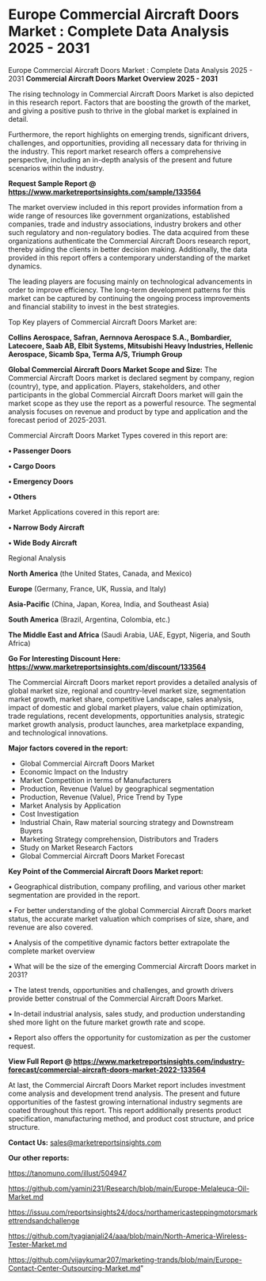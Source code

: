 # Europe Commercial Aircraft Doors Market : Complete Data Analysis 2025 - 2031
Europe Commercial Aircraft Doors Market : Complete Data Analysis 2025 - 2031
<Strong> Commercial Aircraft Doors Market Overview 2025 - 2031</strong>

The rising technology in Commercial Aircraft Doors Market is also depicted in this research report. Factors that are boosting the growth of the market, and giving a positive push to thrive in the global market is explained in detail.

Furthermore, the report highlights on emerging trends, significant drivers, challenges, and opportunities, providing all necessary data for thriving in the industry. This report market research offers a comprehensive perspective, including an in-depth analysis of the present and future scenarios within the industry.

<strong>Request Sample Report @ <a href=https://www.marketreportsinsights.com/sample/133564>https://www.marketreportsinsights.com/sample/133564</a></strong>

The market overview included in this report provides information from a wide range of resources like government organizations, established companies, trade and industry associations, industry brokers and other such regulatory and non-regulatory bodies. The data acquired from these organizations authenticate the Commercial Aircraft Doors research report, thereby aiding the clients in better decision making. Additionally, the data provided in this report offers a contemporary understanding of the market dynamics.

The leading players are focusing mainly on technological advancements in order to improve efficiency. The long-term development patterns for this market can be captured by continuing the ongoing process improvements and financial stability to invest in the best strategies.

Top Key players of Commercial Aircraft Doors Market are:

<strong>Collins Aerospace, Safran, Aernnova Aerospace S.A., Bombardier, Latecoere, Saab AB, Elbit Systems, Mitsubishi Heavy Industries, Hellenic Aerospace, Sicamb Spa, Terma A/S, Triumph Group</strong>

<strong><b>Global Commercial Aircraft Doors Market Scope and Size:</b></strong>
The Commercial Aircraft Doors market is declared segment by company, region (country), type, and application. Players, stakeholders, and other participants in the global Commercial Aircraft Doors market will gain the market scope as they use the report as a powerful resource. The segmental analysis focuses on revenue and product by type and application and the forecast period of 2025-2031.

Commercial Aircraft Doors Market Types covered in this report are:

<strong>• Passenger Doors

• Cargo Doors

• Emergency Doors

• Others</strong>

Market Applications covered in this report are:

<strong>• Narrow Body Aircraft

• Wide Body Aircraft</strong> 

Regional Analysis

<strong>North America</strong> (the United States, Canada, and Mexico)

<strong>Europe</strong> (Germany, France, UK, Russia, and Italy)

<strong>Asia-Pacific</strong> (China, Japan, Korea, India, and Southeast Asia)

<strong>South America</strong> (Brazil, Argentina, Colombia, etc.)

<strong>The Middle East and Africa</strong> (Saudi Arabia, UAE, Egypt, Nigeria, and South Africa)

<strong>Go For Interesting Discount Here: <a href=https://www.marketreportsinsights.com/discount/133564>https://www.marketreportsinsights.com/discount/133564</a></strong>

The Commercial Aircraft Doors market report provides a detailed analysis of global market size, regional and country-level market size, segmentation market growth, market share, competitive Landscape, sales analysis, impact of domestic and global market players, value chain optimization, trade regulations, recent developments, opportunities analysis, strategic market growth analysis, product launches, area marketplace expanding, and technological innovations.

<strong><b>Major factors covered in the report:</b></strong>
<ul>
  <li>Global Commercial Aircraft Doors Market </li>
  <li>Economic Impact on the Industry</li>
  <li>Market Competition in terms of Manufacturers</li>
  <li>Production, Revenue (Value) by geographical segmentation</li>
  <li>Production, Revenue (Value), Price Trend by Type</li>
  <li>Market Analysis by Application</li>
  <li>Cost Investigation</li>
  <li>Industrial Chain, Raw material sourcing strategy and Downstream Buyers</li>
  <li>Marketing Strategy comprehension, Distributors and Traders</li>
  <li>Study on Market Research Factors</li>
  <li>Global Commercial Aircraft Doors Market Forecast</li>
</ul>

<strong><b>Key Point of the Commercial Aircraft Doors Market report:</b></strong>

• Geographical distribution, company profiling, and various other market segmentation are provided in the report.

• For better understanding of the global Commercial Aircraft Doors market status, the accurate market valuation which comprises of size, share, and revenue are also covered.

• Analysis of the competitive dynamic factors better extrapolate the complete market overview

• What will be the size of the emerging Commercial Aircraft Doors market in 2031?

• The latest trends, opportunities and challenges, and growth drivers provide better construal of the Commercial Aircraft Doors Market.

• In-detail industrial analysis, sales study, and production understanding shed more light on the future market growth rate and scope.

• Report also offers the opportunity for customization as per the customer request.

<strong><b>View Full Report @ <a href=https://www.marketreportsinsights.com/industry-forecast/commercial-aircraft-doors-market-2022-133564>https://www.marketreportsinsights.com/industry-forecast/commercial-aircraft-doors-market-2022-133564</a></b></strong>


At last, the Commercial Aircraft Doors Market report includes investment come analysis and development trend analysis. The present and future opportunities of the fastest growing international industry segments are coated throughout this report. This report additionally presents product specification, manufacturing method, and product cost structure, and price structure.

<strong>Contact Us:</strong>
sales@marketreportsinsights.com

<strong>Our other reports:</strong>

<a href=https://tanomuno.com/illust/504947>https://tanomuno.com/illust/504947</a>

<a href=https://github.com/yamini231/Research/blob/main/Europe-Melaleuca-Oil-Market.md>https://github.com/yamini231/Research/blob/main/Europe-Melaleuca-Oil-Market.md</a>

<a href=https://issuu.com/reportsinsights24/docs/northamericasteppingmotorsmarkettrendsandchallenge>https://issuu.com/reportsinsights24/docs/northamericasteppingmotorsmarkettrendsandchallenge</a>

<a href=https://github.com/tyagianjali24/aaa/blob/main/North-America-Wireless-Tester-Market.md>https://github.com/tyagianjali24/aaa/blob/main/North-America-Wireless-Tester-Market.md</a>

<a href=https://github.com/vijaykumar207/marketing-trands/blob/main/Europe-Contact-Center-Outsourcing-Market.md>https://github.com/vijaykumar207/marketing-trands/blob/main/Europe-Contact-Center-Outsourcing-Market.md</a>"

